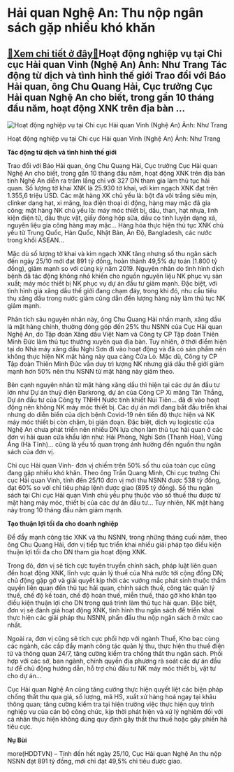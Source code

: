 Hải quan Nghệ An: Thu nộp ngân sách gặp nhiều khó khăn
======================================================

[:gift:Xem chi tiết ở đây:gift:](https://hddtvn.com/hai-quan-nghe-an-thu-nop-ngan-sach-gap-nhieu-kho-khan/)Hoạt động nghiệp vụ tại Chi cục Hải quan Vinh (Nghệ An) Ảnh: Như Trang Tác động từ dịch và tình hình thế giới Trao đổi với Báo Hải quan, ông Chu Quang Hải, Cục trưởng Cục Hải quan Nghệ An cho biết, trong gần 10 tháng đầu năm, hoạt động XNK trên địa bàn …
--------------------------------------------------------------------------------------------------------------------------------------------------------------------------------------------------------------------------------------------------------------





![Hoạt động nghiệp vụ tại Chi cục Hải quan Vinh (Nghệ An)	Ảnh: Như Trang](https://hddtvn.com/wp-content/uploads/2021/01/1218_4-5900_1.jpg "Hoạt động nghiệp vụ tại Chi cục Hải quan Vinh (Nghệ An)	Ảnh: Như Trang")


Hoạt động nghiệp vụ tại Chi cục Hải quan Vinh (Nghệ An) Ảnh: Như Trang



**Tác động từ dịch và tình hình thế giới**


Trao đổi với Báo Hải quan, ông Chu Quang Hải, Cục trưởng Cục Hải quan Nghệ An cho biết, trong gần 10 tháng đầu năm, hoạt động XNK trên địa bàn tỉnh Nghệ An diễn ra trầm lắng chỉ với 327 DN tham gia làm thủ tục hải quan. Số lượng tờ khai XNK là 25.930 tờ khai, với kim ngạch XNK đạt trên 1.355,6 triệu USD. Các mặt hàng XK chủ yếu là: bột đá vôi trắng siêu mịn, clinker dạng hạt, xi măng, loa điện thoại di động, hàng may mặc đã gia công; mặt hàng NK chủ yếu là: máy móc thiết bị, dầu, than, hạt nhựa, linh kiện điện tử, dầu thực vật, giấy đóng hộp sữa, dầu cọ tinh luyện dạng xá, nguyên liệu gia công hàng may mặc… Hàng hóa thực hiện thủ tục XNK chủ yếu từ Trung Quốc, Hàn Quốc, Nhật Bản, Ấn Độ, Bangladesh, các nước trong khối ASEAN…


Mặc dù số lượng tờ khai và kim ngạch XNK tăng nhưng số thu ngân sách đến ngày 25/10 mới đạt 891 tỷ đồng, hoàn thành 49,5% dự toán (1.800 tỷ đồng), giảm mạnh so với cùng kỳ năm 2019. Nguyên nhân do tình hình dịch bệnh đã tác động không nhỏ khiến cho nguồn nguyên liệu NK phục vụ sản xuất; máy móc thiết bị NK phục vụ dự án đầu tư giảm mạnh. Đặc biệt, với tình hình giá xăng dầu thế giới đang chạm đáy, trong khi đó, nhu cầu tiêu thụ xăng dầu trong nước giảm cũng dẫn đến lượng hàng này làm thủ tục NK giảm mạnh.


Phân tích sâu nguyên nhân này, ông Chu Quang Hải nhấn mạnh, xăng dầu là mặt hàng chính, thường đóng góp đến 25% thu NSNN của Cục Hải quan Nghệ An, do Tập đoàn Xăng dầu Việt Nam và Công ty CP Tập đoàn Thiên Minh Đức làm thủ tục thường xuyên qua địa bàn. Tuy nhiên, ở thời điểm hiện tại do Nhà máy xăng dầu Nghi Sơn đi vào hoạt động và đã có sản phẩm nên không thực hiện NK mặt hàng này qua cảng Cửa Lò. Mặc dù, Công ty CP Tập đoàn Thiên Minh Đức vẫn duy trì lượng NK nhưng giá dầu thế giới giảm mạnh hơn 50% nên thu NSNN từ mặt hàng này giảm theo.


Bên cạnh nguyên nhân từ mặt hàng xăng dầu thì hiện tại các dự án đầu tư lớn như Dự án thuỷ điện Đarkrong, dự án của Công CP Xi măng Tân Thắng, Dự án đầu tư của Công ty TNHH Nước tinh khiết Núi Tiên… đã đi vào hoạt động nên không NK máy móc thiết bị. Các dự án mới đang bắt đầu triển khai nhưng do diễn biến của dịch bệnh Covid-19 nên tiến độ thực hiện và NK máy móc thiết bị còn chậm, bị gián đoạn. Đặc biệt, dịch vụ logicstic của Nghệ An chưa phát triển nên nhiều DN lựa chọn làm thủ tục hải quan ở các đơn vị hải quan cửa khẩu lớn như: Hải Phòng, Nghi Sơn (Thanh Hóa), Vũng Áng (Hà Tĩnh)… cũng là yếu tố quan trọng ảnh hưởng đến nguồn thu ngân sách của đơn vị.


Chi cục Hải quan Vinh- đơn vị chiếm trên 50% số thu của toàn cục cũng đang gặp nhiều khó khăn. Theo ông Trần Quang Minh, Chi cục trưởng Chi cục Hải quan Vinh, tính đến 25/10 đơn vị mới thu NSNN được 538 tỷ đồng, đạt 60% so với chỉ tiêu pháp lệnh được giao (895 tỷ đồng). Số thu ngân sách tại Chi cục Hải quan Vinh chủ yếu phụ thuộc vào số thuế thu được từ mặt hàng máy móc, thiết bị của các dự án đầu tư… Tuy nhiên, NK mặt hàng này trong 10 tháng đầu năm giảm mạnh.


**Tạo thuận lợi tối đa cho doanh nghiệp**


Để đẩy mạnh công tác XNK và thu NSNN, trong những tháng cuối năm, theo ông Chu Quang Hải, đơn vị tiếp tục triển khai nhiều giải pháp tạo điều kiện thuận lợi tối đa cho DN tham gia hoạt động XNK.


Trong đó, đơn vị sẽ tích cực tuyên truyền chính sách, pháp luật liên quan đến hoạt động XNK, lĩnh vực quản lý thuế của Nhà nước tới cộng đồng DN; chủ động gặp gỡ và giải quyết kịp thời các vướng mắc phát sinh thuộc thẩm quyền liên quan đến thủ tục hải quan, chính sách thuế, công tác quản lý thuế, chế độ kế toán, chế độ hoàn thuế, miễn thuế, tháo gỡ khó khăn tạo điều kiện thuận lợi cho DN trong quá trình làm thủ tục hải quan. Đặc biệt, đơn vị sẽ đánh giá hoạt động XNK, tình hình thu ngân sách để triển khai thực hiện các giải pháp thu NSNN, phấn đấu thu nộp ngân sách ở mức cao nhất.


Ngoài ra, đơn vị cũng sẽ tích cực phối hợp với ngành Thuế, Kho bạc cùng các ngành, các cấp đẩy mạnh công tác quản lý thu, thực hiện thu thuế điện tử và thông quan 24/7, tăng cường kiểm tra chống thất thu ngân sách. Phối hợp với các sở, ban ngành, chính quyền địa phương rà soát các dự án đầu tư để chủ động hướng dẫn, hỗ trợ chủ đầu tư NK máy móc thiết bị, vật tư cho dự án…


Cục Hải quan Nghệ An cũng tăng cường thực hiện quyết liệt các biện pháp chống thất thu qua giá, số lượng, mã HS, xuất xứ hàng hoá ngay tại khâu thông quan; tăng cường kiểm tra tại hiện trường việc thực hiện quy trình nghiệp vụ của cán bộ công chức, kịp thời phát hiện và xử lý nghiêm đối với cá nhân thực hiện không đúng quy định gây thất thu thuế hoặc gây phiền hà tiêu cực.




**Nụ Bùi**



more(HDDTVN) – Tính đến hết ngày 25/10, Cục Hải quan Nghệ An thu nộp NSNN đạt 891 tỷ đồng, mới chỉ đạt 49,5% chỉ tiêu được giao.

